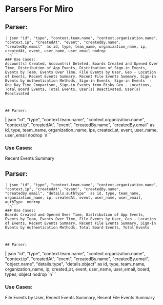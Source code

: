 # Parsers For Miro

## Parser:
```
| json "id", "type", "context.team.name", "context.organization.name", "context.ip", "createdAt", "event", "createdBy.name", "createdBy.email"  as id, type, team_name, organization_name, ip, createdAt, event, user_name, user_email nodrop
 `n```
### Use Cases:
Account(s) Created, Account(s) Deleted, Boards Created and Opened Over Time, Distribution of App Events, Distribution of Sign-in Events, Events by Team, Events Over Time, File Events by User, Geo - Location of Events, Recent Events Summary, Recent File Events Summary, Sign-in  Events by Authentication Methods, Sign-in Events, Sign-in Events  - One Day Time Comparison, Sign-in Events from Risky Geo - Locations, Total Board Events, Total Events, User(s) Deactivated, User(s) Reactivated



## Parser:
```
| json "id", "type", "context.team.name", "context.organization.name", "context.ip", "createdAt", "event", "createdBy.name", "createdBy.email"  as id, type, team_name, organization_name, ips, created_at, event, user_name, user_email nodrop
 `n```
### Use Cases:
Recent Events Summary



## Parser:
```
| json "id", "type", "context.team.name", "context.organization.name", "context.ip", "createdAt", "event", "createdBy.name", "createdBy.email", "details.authType"  as id, type, team_name, organization_name, ip, createdAt, event, user_name, user_email, authType  nodrop
 `n```
### Use Cases:
Boards Created and Opened Over Time, Distribution of App Events, Events by Team, Events Over Time, File Events by User, Geo - Location of Events, Recent Events Summary, Recent File Events Summary, Sign-in  Events by Authentication Methods, Total Board Events, Total Events



## Parser:
```
| json "id", "type", "context.team.name", "context.organization.name", "context.ip", "createdAt", "event", "createdBy.name", "createdBy.email", "object.name", "details.type", "details.object"  as id, type, team_name, organization_name, ip, created_at, event, user_name, user_email, board, types, object nodrop
 `n```
### Use Cases:
File Events by User, Recent Events Summary, Recent File Events Summary



